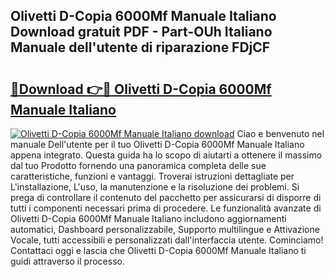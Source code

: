 ## Olivetti D-Copia 6000Mf Manuale Italiano Download gratuit PDF - Part-OUh Italiano Manuale dell'utente di riparazione FDjCF

# <h2><a href="http://dfa5j5.blite.top/?on=Olivetti+D-Copia+6000Mf+Manuale+Italiano">🔗Download 👉🔴 Olivetti D-Copia 6000Mf Manuale Italiano</a></h2>

[![Olivetti D-Copia 6000Mf Manuale Italiano download](https://i.imgur.com/lujVjoI.png)](http://dfa5j5.blite.top/?on=Olivetti+D-Copia+6000Mf+Manuale+Italiano)
Ciao e benvenuto nel manuale Dell'utente per il tuo Olivetti D-Copia 6000Mf Manuale Italiano appena integrato. Questa guida ha lo scopo di aiutarti a ottenere il massimo dal tuo Prodotto fornendo una panoramica completa delle sue caratteristiche, funzioni e vantaggi. Troverai istruzioni dettagliate per L'installazione, L'uso, la manutenzione e la risoluzione dei problemi. Si prega di controllare il contenuto del pacchetto per assicurarsi di disporre di tutti i componenti necessari prima di procedere. Le funzionalità avanzate di Olivetti D-Copia 6000Mf Manuale Italiano includono aggiornamenti automatici, Dashboard personalizzabile, Supporto multilingue e Attivazione Vocale, tutti accessibili e personalizzati dall'interfaccia utente. Cominciamo! Contattaci oggi e lascia che Olivetti D-Copia 6000Mf Manuale Italiano ti guidi attraverso il processo.
